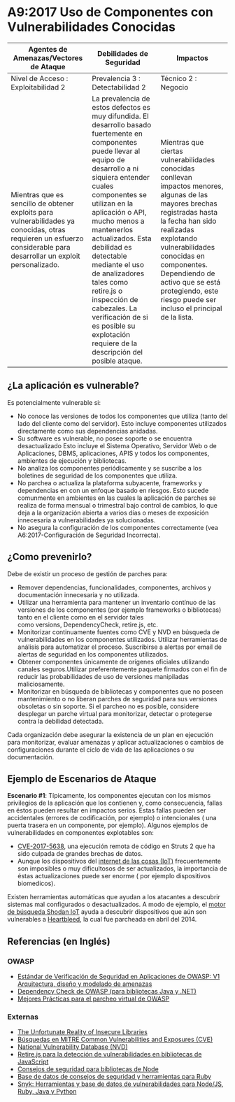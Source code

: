 # A9:2017 Uso de Componentes con Vulnerabilidades Conocidas

| Agentes de Amenazas/Vectores de Ataque | Debilidades de Seguridad           | Impactos               |
| -- | -- | -- |
| Nivel de Acceso : Exploitabilidad 2 | Prevalencia 3 : Detectabilidad 2 | Técnico 2 : Negocio |
| Mientras que es sencillo de obtener exploits para vulnerabilidades ya conocidas, otras requieren un esfuerzo considerable para desarrollar un exploit personalizado. | La prevalencia de estos defectos es muy difundida. El desarrollo basado fuertemente en componentes puede llevar al equipo de desarrollo a ni siquiera entender cuales componentes se utilizan en la aplicación o API, mucho menos a mantenerlos actualizados. Esta debilidad es detectable mediante el uso de analizadores tales como retire.js o inspección de cabezales. La verificación de si es posible su explotación requiere de la descripción del posible ataque. | Mientras que ciertas vulnerabilidades conocidas conllevan impactos menores, algunas de las mayores brechas registradas hasta la fecha han sido realizadas explotando vulnerabilidades conocidas en componentes. Dependiendo de activo que se está protegiendo, este riesgo puede ser incluso el principal de la lista.|

## ¿La aplicación es vulnerable?

Es potencialmente vulnerable si:

* No conoce las versiones de todos los componentes que utiliza (tanto del lado del cliente como del servidor). Esto incluye componentes utilizados directamente como sus dependencias anidadas.
* Su software es vulnerable, no posee soporte o se encuentra desactualizado Esto incluye el Sistema Operativo, Servidor Web o de Aplicaciones, DBMS, aplicaciones, APIS y todos los componentes, ambientes de ejecución y bibliotecas.
* No analiza los componentes periódicamente y se suscribe a los boletines de seguridad de los componentes que utiliza.
* No parchea o actualiza la plataforma subyacente, frameworks y dependencias en con un enfoque basado en riesgos. Esto sucede comunmente en ambientes en las cuales la aplicación de parches se realiza de forma mensual o trimestral bajo control de cambios, lo que deja a la organización abierta a varios días o meses de exposición innecesaria a vulnerabilidades ya solucionadas.
* No asegura la configuración de los componentes correctamente (vea A6:2017-Configuración de Seguridad Incorrecta).

## ¿Como prevenirlo?

Debe de existir un proceso de gestión de parches para:

* Remover dependencias, funcionalidades, componentes, archivos y documentación innecesaria y no utilizada.
* Utilizar una herramienta para mantener un inventario contínuo de las versiones de los componentes (por ejemplo frameworks o bibliotecas) tanto en el cliente como en el servidor tales como versions, DependencyCheck, retire.js, etc.
* Monitorizar continuamente fuentes como CVE y NVD en búsqueda de vulnerabilidades en los componentes utilizados. Utilizar herramientas de análisis para automatizar el proceso. Suscribirse a alertas por email de alertas de seguridad en los componentes utilizados.
* Obtener componentes únicamente de orígenes oficiales utilizando canales seguros.Utilizar preferentemente paquete firmados con el fin de reducir las probabilidades de uso de versiones manipiladas maliciosamente.
* Monitorizar en búsqueda de bibliotecas y componentes que no poseen mantenimiento o no liberan parches de seguridad para sus versiones obsoletas o sin soporte. Si el parcheo no es posible, considere desplegar un parche virtual para monitorizar, detectar o protegerse contra la debilidad detectada.

Cada organización debe asegurar la existencia de un plan en ejecución para monitorizar, evaluar amenazas y aplicar actualizaciones o cambios de configuraciones durante el ciclo de vida de las aplicaciones o su documentación.

## Ejemplo de Escenarios de Ataque 

**Escenario #1**: Típicamente, los componentes ejecutan con los mismos privilegios de la aplicación que los contienen y, como consecuencia, fallas en éstos pueden resultar en impactos serios. Estas fallas pueden ser accidentales (errores de codificación, por ejemplo) o intencionales ( una puerta trasera en un componente, por ejemplo). Algunos ejemplos de vulnerabilidades en componentes explotables son:

* [CVE-2017-5638](https://cve.mitre.org/cgi-bin/cvename.cgi?name=CVE-2017-5638), una ejecución remota de código en Struts 2 que ha sido culpada de grandes brechas de datos.
* Aunque los dispositivos del [internet de las cosas (IoT)](https://en.wikipedia.org/wiki/Internet_of_things) frecuentemente son imposibles o muy dificultosos de ser actualizados, la importancia de éstas actualizaciones puede ser enorme ( por ejemplo dispositivos biomedicos).

Existen herramientas automáticas que ayudan a los atacantes a descubrir sistemas mal configurados o desactualizados. A modo de ejemplo, el [motor de búsqueda Shodan IoT](https://www.shodan.io/report/89bnfUyJ) ayuda a descubrir dispositivos que aún son vulnerables a [Heartbleed](https://en.wikipedia.org/wiki/Heartbleed), la cual fue parcheada en abril del 2014.

## Referencias (en Inglés)

### OWASP

* [Estándar de Verificación de Seguridad en Aplicaciones de OWASP: V1 Arquitectura, diseño y modelado de amenazas](https://www.owasp.org/index.php/ASVS_V1_Architecture)
* [Dependency Check de OWASP (para bibliotecas Java y .NET)](https://www.owasp.org/index.php/OWASP_Dependency_Check)
* [Mejores Prácticas para el parcheo virtual de OWASP](https://www.owasp.org/index.php/Virtual_Patching_Best_Practices)

### Externas

* [The Unfortunate Reality of Insecure Libraries](https://www.aspectsecurity.com/research-presentations/the-unfortunate-reality-of-insecure-libraries)
* [Búsquedas en MITRE Common Vulnerabilities and Exposures (CVE)](https://www.cvedetails.com/version-search.php)
* [National Vulnerability Database (NVD)](https://nvd.nist.gov/)
* [Retire.js para la detección de vulnerabilidades en bibliotecas de JavaScript](https://github.com/retirejs/retire.js/)
* [Consejos de seguridad para bibliotecas de Node](https://nodesecurity.io/advisories)
* [Base de datos de consejos de seguridad y herramientas para Ruby](https://rubysec.com/)
* [Snyk: Herramientas y base de datos de vulnerabilidades para Node/JS, Ruby, Java y Python](https://snyk.io/vuln)

